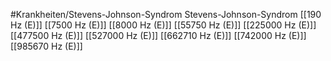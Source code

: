 #Krankheiten/Stevens-Johnson-Syndrom
Stevens-Johnson-Syndrom
[[190 Hz (E)]]
[[7500 Hz (E)]]
[[8000 Hz (E)]]
[[55750 Hz (E)]]
[[225000 Hz (E)]]
[[477500 Hz (E)]]
[[527000 Hz (E)]]
[[662710 Hz (E)]]
[[742000 Hz (E)]]
[[985670 Hz (E)]]